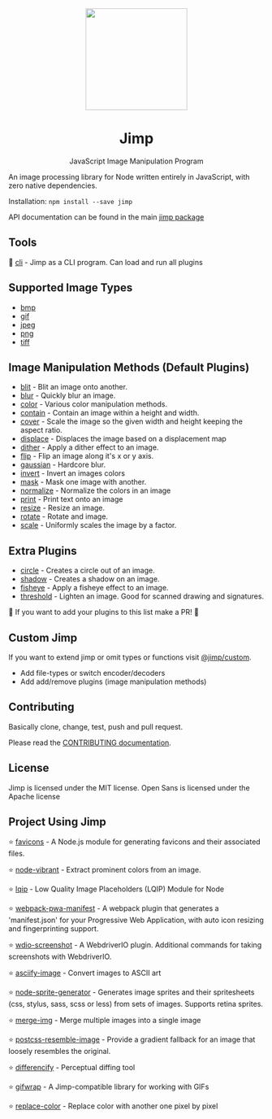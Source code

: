 <div align="center">
  <img width="200" height="200"
    src="https://s3.amazonaws.com/pix.iemoji.com/images/emoji/apple/ios-11/256/crayon.png">
  <h1>Jimp</h1>
  <p>JavaScript Image Manipulation Program</p>
</div>

An image processing library for Node written entirely in JavaScript, with zero native dependencies.

Installation: `npm install --save jimp`

API documentation can be found in the main [jimp package](./packages/jimp)

## Tools

:hammer: [cli](./packages/cli) - Jimp as a CLI program. Can load and run all plugins

## Supported Image Types

- [bmp](./packages/type-bmp)
- [gif](./packages/type-gif)
- [jpeg](./packages/type-jpeg)
- [png](./packages/type-png)
- [tiff](./packages/type-tiff)

## Image Manipulation Methods (Default Plugins)

- [blit](./packages/plugin-blit) - Blit an image onto another.
- [blur](./packages/plugin-blur) - Quickly blur an image.
- [color](./packages/plugin-color) - Various color manipulation methods.
- [contain](./packages/plugin-contain) - Contain an image within a height and width.
- [cover](./packages/plugin-cover) - Scale the image so the given width and height keeping the aspect ratio.
- [displace](./packages/plugin-displace) - Displaces the image based on a displacement map
- [dither](./packages/plugin-dither) - Apply a dither effect to an image.
- [flip](./packages/plugin-flip) - Flip an image along it's x or y axis.
- [gaussian](./packages/plugin-gaussian) - Hardcore blur.
- [invert](./packages/plugin-invert) - Invert an images colors
- [mask](./packages/plugin-mask) - Mask one image with another.
- [normalize](./packages/plugin-normalize) - Normalize the colors in an image
- [print](./packages/plugin-print) - Print text onto an image
- [resize](./packages/plugin-resize) - Resize an image.
- [rotate](./packages/plugin-rotate) - Rotate and image.
- [scale](./packages/plugin-scale) - Uniformly scales the image by a factor.

## Extra Plugins

- [circle](./packages/plugin-circle) - Creates a circle out of an image.
- [shadow](./packages/plugin-shadow) - Creates a shadow on an image.
- [fisheye](./packages/plugin-fisheye) - Apply a fisheye effect to an image.
- [threshold](./packages/plugin-threshold) - Lighten an image. Good for scanned drawing and signatures.

:rocket: If you want to add your plugins to this list make a PR! :rocket:

## Custom Jimp

If you want to extend jimp or omit types or functions visit [@jimp/custom](./packages/custom).

- Add file-types or switch encoder/decoders
- Add add/remove plugins (image manipulation methods)

## Contributing

Basically clone, change, test, push and pull request.

Please read the [CONTRIBUTING documentation](CONTRIBUTING.md).

## License

Jimp is licensed under the MIT license. Open Sans is licensed under the Apache license

## Project Using Jimp

:star: [favicons](https://www.npmjs.com/package/favicons) - A Node.js module for generating favicons and their associated files.

:star: [node-vibrant](https://www.npmjs.com/package/node-vibrant) - Extract prominent colors from an image.

:star: [lqip](https://www.npmjs.com/package/lqip) - Low Quality Image Placeholders (LQIP) Module for Node

:star: [webpack-pwa-manifest](https://www.npmjs.com/package/webpack-pwa-manifest) - A webpack plugin that generates a 'manifest.json' for your Progressive Web Application, with auto icon resizing and fingerprinting support.

:star: [wdio-screenshot](https://www.npmjs.com/package/wdio-screenshot) - A WebdriverIO plugin. Additional commands for taking screenshots with WebdriverIO.

:star: [asciify-image](https://www.npmjs.com/package/asciify-image) - Convert images to ASCII art

:star: [node-sprite-generator](https://www.npmjs.com/package/node-sprite-generator) - Generates image sprites and their spritesheets (css, stylus, sass, scss or less) from sets of images. Supports retina sprites.

:star: [merge-img](https://www.npmjs.com/package/merge-img) - Merge multiple images into a single image

:star: [postcss-resemble-image](https://www.npmjs.com/package/postcss-resemble-image) - Provide a gradient fallback for an image that loosely resembles the original.

:star: [differencify](https://www.npmjs.com/package/differencify) - Perceptual diffing tool

:star: [gifwrap](https://www.npmjs.com/package/gifwrap) - A Jimp-compatible library for working with GIFs

:star: [replace-color](https://www.npmjs.com/package/replace-color) - Replace color with another one pixel by pixel
